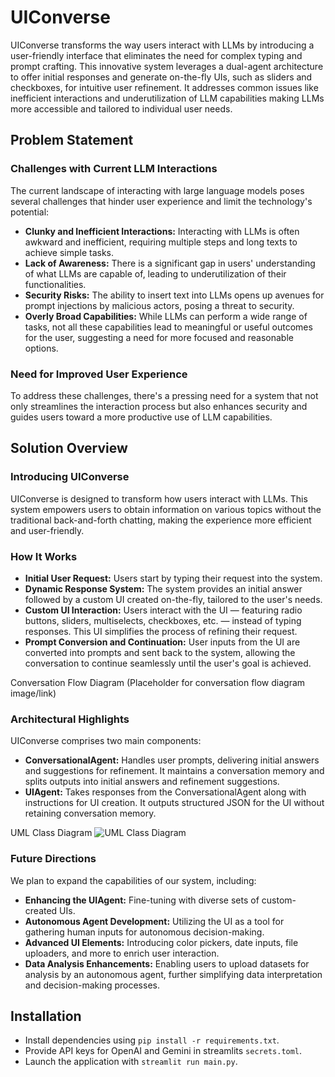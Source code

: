 # UIConverse
UIConverse transforms the way users interact with LLMs by introducing a user-friendly interface that eliminates the need for complex typing and prompt crafting. This innovative system leverages a dual-agent architecture to offer initial responses and generate on-the-fly UIs, such as sliders and checkboxes, for intuitive user refinement. It addresses common issues like inefficient interactions and underutilization of LLM capabilities making LLMs more accessible and tailored to individual user needs.


## Problem Statement
### Challenges with Current LLM Interactions

The current landscape of interacting with large language models poses several challenges that hinder user experience and limit the technology's potential:

- **Clunky and Inefficient Interactions:** Interacting with LLMs is often awkward and inefficient, requiring multiple steps and long texts to achieve simple tasks.
- **Lack of Awareness:** There is a significant gap in users' understanding of what LLMs are capable of, leading to underutilization of their functionalities.
- **Security Risks:** The ability to insert text into LLMs opens up avenues for prompt injections by malicious actors, posing a threat to security.
- **Overly Broad Capabilities:** While LLMs can perform a wide range of tasks, not all these capabilities lead to meaningful or useful outcomes for the user, suggesting a need for more focused and reasonable options.

### Need for Improved User Experience

To address these challenges, there's a pressing need for a system that not only streamlines the interaction process but also enhances security and guides users toward a more productive use of LLM capabilities.

## Solution Overview

### Introducing UIConverse

UIConverse is designed to transform how users interact with LLMs. This system empowers users to obtain information on various topics without the traditional back-and-forth chatting, making the experience more efficient and user-friendly.

### How It Works

- **Initial User Request:** Users start by typing their request into the system.
- **Dynamic Response System:** The system provides an initial answer followed by a custom UI created on-the-fly, tailored to the user's needs.
- **Custom UI Interaction:** Users interact with the UI — featuring radio buttons, sliders, multiselects, checkboxes, etc. — instead of typing responses. This UI simplifies the process of refining their request.
- **Prompt Conversion and Continuation:** User inputs from the UI are converted into prompts and sent back to the system, allowing the conversation to continue seamlessly until the user's goal is achieved.

Conversation Flow Diagram
(Placeholder for conversation flow diagram image/link)

### Architectural Highlights

UIConverse comprises two main components:

- **ConversationalAgent:** Handles user prompts, delivering initial answers and suggestions for refinement. It maintains a conversation memory and splits outputs into initial answers and refinement suggestions.
- **UIAgent:** Takes responses from the ConversationalAgent along with instructions for UI creation. It outputs structured JSON for the UI without retaining conversation memory.

UML Class Diagram
![UML Class Diagram](https://github.com/[username]/[reponame]/blob/[branch]/image.jpg?raw=true)

### Future Directions

We plan to expand the capabilities of our system, including:

- **Enhancing the UIAgent:** Fine-tuning with diverse sets of custom-created UIs.
- **Autonomous Agent Development:** Utilizing the UI as a tool for gathering human inputs for autonomous decision-making.
- **Advanced UI Elements:** Introducing color pickers, date inputs, file uploaders, and more to enrich user interaction.
- **Data Analysis Enhancements:** Enabling users to upload datasets for analysis by an autonomous agent, further simplifying data interpretation and decision-making processes.

## Installation

- Install dependencies using `pip install -r requirements.txt`.
- Provide API keys for OpenAI and Gemini in streamlits `secrets.toml`.
- Launch the application with `streamlit run main.py`.
